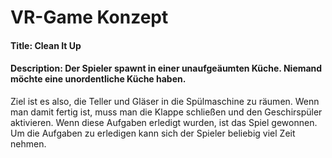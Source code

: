 # VR-Game Konzept

#### **Title**: Clean It Up

#### **Description**: Der Spieler spawnt in einer unaufgeäumten Küche. Niemand möchte eine unordentliche Küche haben.
Ziel ist es also, die Teller und Gläser in die Spülmaschine zu räumen. Wenn man damit fertig ist, muss man die Klappe schließen
und den Geschirspüler aktivieren. Wenn diese Aufgaben erledigt wurden, ist das Spiel gewonnen. Um die Aufgaben zu erledigen
kann sich der Spieler beliebig viel Zeit nehmen. 

 